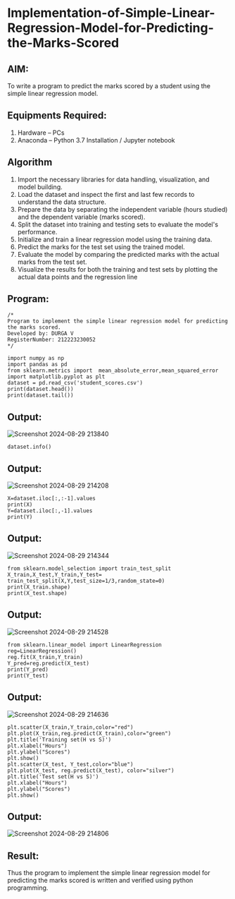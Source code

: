 # Implementation-of-Simple-Linear-Regression-Model-for-Predicting-the-Marks-Scored

## AIM:
To write a program to predict the marks scored by a student using the simple linear regression model.

## Equipments Required:
1. Hardware – PCs
2. Anaconda – Python 3.7 Installation / Jupyter notebook

## Algorithm
1. Import the necessary libraries for data handling, visualization, and model building.
2. Load the dataset and inspect the first and last few records to understand the data structure.
3. Prepare the data by separating the independent variable (hours studied) and the dependent
 variable (marks scored).
4. Split the dataset into training and testing sets to evaluate the model's performance.
5. Initialize and train a linear regression model using the training data.
6. Predict the marks for the test set using the trained model.
7. Evaluate the model by comparing the predicted marks with the actual marks from the test set.
8. Visualize the results for both the training and test sets by plotting the actual data points and
 the regression line 


## Program:
```
/*
Program to implement the simple linear regression model for predicting the marks scored.
Developed by: DURGA V
RegisterNumber: 212223230052 
*/

import numpy as np
import pandas as pd
from sklearn.metrics import  mean_absolute_error,mean_squared_error
import matplotlib.pyplot as plt
dataset = pd.read_csv('student_scores.csv')
print(dataset.head())
print(dataset.tail())
```
## Output:
![Screenshot 2024-08-29 213840](https://github.com/user-attachments/assets/8cf32d5d-b42a-4eeb-a1e2-1a211b980705)

```
dataset.info()
```
## Output:
![Screenshot 2024-08-29 214208](https://github.com/user-attachments/assets/3a936739-7465-4fcd-adb0-6661c7dee810)

```
X=dataset.iloc[:,:-1].values
print(X)
Y=dataset.iloc[:,-1].values
print(Y)
```
## Output:
![Screenshot 2024-08-29 214344](https://github.com/user-attachments/assets/58354539-80a3-4c14-86d2-aff683a0f081)
```
from sklearn.model_selection import train_test_split
X_train,X_test,Y_train,Y_test= train_test_split(X,Y,test_size=1/3,random_state=0)
print(X_train.shape)
print(X_test.shape)
```
## Output:
![Screenshot 2024-08-29 214528](https://github.com/user-attachments/assets/09c39dbe-d0de-4c8d-94f2-061c6dd54c7e)
```
from sklearn.linear_model import LinearRegression
reg=LinearRegression()
reg.fit(X_train,Y_train)
Y_pred=reg.predict(X_test)
print(Y_pred)
print(Y_test)
```
## Output:
![Screenshot 2024-08-29 214636](https://github.com/user-attachments/assets/5a17f6fe-ff24-42ef-96fd-c4c9811531a3)

```
plt.scatter(X_train,Y_train,color="red")
plt.plot(X_train,reg.predict(X_train),color="green")
plt.title('Training set(H vs S)')
plt.xlabel("Hours")
plt.ylabel("Scores")
plt.show()
plt.scatter(X_test, Y_test,color="blue")
plt.plot(X_test, reg.predict(X_test), color="silver")
plt.title('Test set(H vs S)')
plt.xlabel("Hours")
plt.ylabel("Scores")
plt.show()
```
## Output:
![Screenshot 2024-08-29 214806](https://github.com/user-attachments/assets/c81f5672-2ad5-4730-8519-225f8bb8e859)


## Result:
Thus the program to implement the simple linear regression model for predicting the marks scored is written and verified using python programming.
